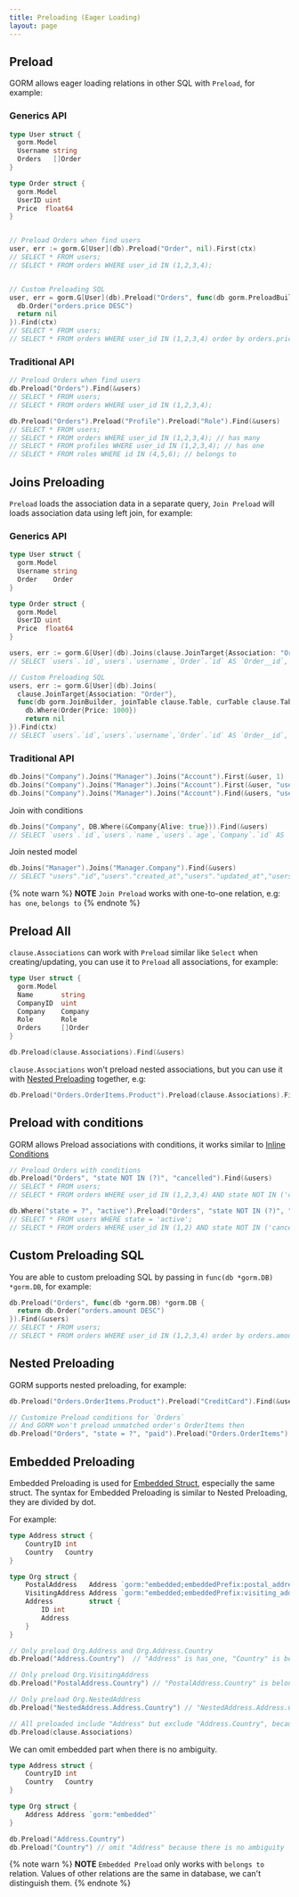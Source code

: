 ```yaml
---
title: Preloading (Eager Loading)
layout: page
---
```


## Preload

GORM allows eager loading relations in other SQL with `Preload`, for example:

### Generics API

```go
type User struct {
  gorm.Model
  Username string
  Orders   []Order
}

type Order struct {
  gorm.Model
  UserID uint
  Price  float64
}


// Preload Orders when find users
user, err := gorm.G[User](db).Preload("Order", nil).First(ctx)
// SELECT * FROM users;
// SELECT * FROM orders WHERE user_id IN (1,2,3,4);


// Custom Preloading SQL 
user, err = gorm.G[User](db).Preload("Orders", func(db gorm.PreloadBuilder) error {
  db.Order("orders.price DESC")
  return nil
}).Find(ctx)
// SELECT * FROM users;
// SELECT * FROM orders WHERE user_id IN (1,2,3,4) order by orders.price DESC;

```

### Traditional API

```go
// Preload Orders when find users
db.Preload("Orders").Find(&users)
// SELECT * FROM users;
// SELECT * FROM orders WHERE user_id IN (1,2,3,4);

db.Preload("Orders").Preload("Profile").Preload("Role").Find(&users)
// SELECT * FROM users;
// SELECT * FROM orders WHERE user_id IN (1,2,3,4); // has many
// SELECT * FROM profiles WHERE user_id IN (1,2,3,4); // has one
// SELECT * FROM roles WHERE id IN (4,5,6); // belongs to
```

## Joins Preloading

`Preload` loads the association data in a separate query, `Join Preload` will loads association data using left join, for example:

### Generics API

```go
type User struct {
  gorm.Model
  Username string
  Order    Order
}

type Order struct {
  gorm.Model
  UserID uint
  Price  float64
}

users, err := gorm.G[User](db).Joins(clause.JoinTarget{Association: "Order"}, nil).Find(ctx)
// SELECT `users`.`id`,`users`.`username`,`Order`.`id` AS `Order__id`,`Order`.`user_id` AS `Order__user_id`,`Order`.`price` AS `Order__price` FROM `users` JOIN `orders` `Order` ON `users`.`id` = `Order`.`user_id`

// Custom Preloading SQL 
users, err := gorm.G[User](db).Joins(
  clause.JoinTarget{Association: "Order"},
  func(db gorm.JoinBuilder, joinTable clause.Table, curTable clause.Table) error {
    db.Where(Order{Price: 1000})
    return nil
}).Find(ctx)
// SELECT `users`.`id`,`users`.`username`,`Order`.`id` AS `Order__id`,`Order`.`user_id` AS `Order__user_id`,`Order`.`price` AS `Order__price` FROM `users` JOIN `orders` `Order` ON `users`.`id` = `Order`.`user_id` AND `Order`.`price` = 1000

```

### Traditional API

```go
db.Joins("Company").Joins("Manager").Joins("Account").First(&user, 1)
db.Joins("Company").Joins("Manager").Joins("Account").First(&user, "users.name = ?", "jinzhu")
db.Joins("Company").Joins("Manager").Joins("Account").Find(&users, "users.id IN ?", []int{1,2,3,4,5})
```

Join with conditions

```go
db.Joins("Company", DB.Where(&Company{Alive: true})).Find(&users)
// SELECT `users`.`id`,`users`.`name`,`users`.`age`,`Company`.`id` AS `Company__id`,`Company`.`name` AS `Company__name` FROM `users` LEFT JOIN `companies` AS `Company` ON `users`.`company_id` = `Company`.`id` AND `Company`.`alive` = true;
```

Join nested model

```go
db.Joins("Manager").Joins("Manager.Company").Find(&users)
// SELECT "users"."id","users"."created_at","users"."updated_at","users"."deleted_at","users"."name","users"."age","users"."birthday","users"."company_id","users"."manager_id","users"."active","Manager"."id" AS "Manager__id","Manager"."created_at" AS "Manager__created_at","Manager"."updated_at" AS "Manager__updated_at","Manager"."deleted_at" AS "Manager__deleted_at","Manager"."name" AS "Manager__name","Manager"."age" AS "Manager__age","Manager"."birthday" AS "Manager__birthday","Manager"."company_id" AS "Manager__company_id","Manager"."manager_id" AS "Manager__manager_id","Manager"."active" AS "Manager__active","Manager__Company"."id" AS "Manager__Company__id","Manager__Company"."name" AS "Manager__Company__name" FROM "users" LEFT JOIN "users" "Manager" ON "users"."manager_id" = "Manager"."id" AND "Manager"."deleted_at" IS NULL LEFT JOIN "companies" "Manager__Company" ON "Manager"."company_id" = "Manager__Company"."id" WHERE "users"."deleted_at" IS NULL
```

{% note warn %}
**NOTE** `Join Preload` works with one-to-one relation, e.g: `has one`, `belongs to`
{% endnote %}

## Preload All

`clause.Associations` can work with `Preload` similar like `Select` when creating/updating, you can use it to `Preload` all associations, for example:

```go
type User struct {
  gorm.Model
  Name       string
  CompanyID  uint
  Company    Company
  Role       Role
  Orders     []Order
}

db.Preload(clause.Associations).Find(&users)
```

`clause.Associations` won't preload nested associations, but you can use it with [Nested Preloading](#nested_preloading) together, e.g:

```go
db.Preload("Orders.OrderItems.Product").Preload(clause.Associations).Find(&users)
```

## Preload with conditions

GORM allows Preload associations with conditions, it works similar to [Inline Conditions](query.html#inline_conditions)

```go
// Preload Orders with conditions
db.Preload("Orders", "state NOT IN (?)", "cancelled").Find(&users)
// SELECT * FROM users;
// SELECT * FROM orders WHERE user_id IN (1,2,3,4) AND state NOT IN ('cancelled');

db.Where("state = ?", "active").Preload("Orders", "state NOT IN (?)", "cancelled").Find(&users)
// SELECT * FROM users WHERE state = 'active';
// SELECT * FROM orders WHERE user_id IN (1,2) AND state NOT IN ('cancelled');
```

## Custom Preloading SQL

You are able to custom preloading SQL by passing in `func(db *gorm.DB) *gorm.DB`, for example:

```go
db.Preload("Orders", func(db *gorm.DB) *gorm.DB {
  return db.Order("orders.amount DESC")
}).Find(&users)
// SELECT * FROM users;
// SELECT * FROM orders WHERE user_id IN (1,2,3,4) order by orders.amount DESC;
```

## <span id="nested_preloading">Nested Preloading</span>

GORM supports nested preloading, for example:

```go
db.Preload("Orders.OrderItems.Product").Preload("CreditCard").Find(&users)

// Customize Preload conditions for `Orders`
// And GORM won't preload unmatched order's OrderItems then
db.Preload("Orders", "state = ?", "paid").Preload("Orders.OrderItems").Find(&users)
```

## <span id="embedded_preloading">Embedded Preloading</span>

Embedded Preloading is used for [Embedded Struct](models.html#embedded_struct), especially the
same struct. The syntax for Embedded Preloading is similar to Nested Preloading, they are divided by dot.

For example:

```go
type Address struct {
	CountryID int
	Country   Country
}

type Org struct {
	PostalAddress   Address `gorm:"embedded;embeddedPrefix:postal_address_"`
	VisitingAddress Address `gorm:"embedded;embeddedPrefix:visiting_address_"`
	Address         struct {
		ID int
		Address
	}
}

// Only preload Org.Address and Org.Address.Country
db.Preload("Address.Country")  // "Address" is has_one, "Country" is belongs_to (nested association)

// Only preload Org.VisitingAddress
db.Preload("PostalAddress.Country") // "PostalAddress.Country" is belongs_to (embedded association)

// Only preload Org.NestedAddress
db.Preload("NestedAddress.Address.Country") // "NestedAddress.Address.Country" is belongs_to (embedded association)

// All preloaded include "Address" but exclude "Address.Country", because it won't preload nested associations.
db.Preload(clause.Associations)
```

We can omit embedded part when there is no ambiguity.

```go
type Address struct {
	CountryID int
	Country   Country
}

type Org struct {
	Address Address `gorm:"embedded"`
}

db.Preload("Address.Country")
db.Preload("Country") // omit "Address" because there is no ambiguity
```

{% note warn %}
**NOTE** `Embedded Preload` only works with `belongs to` relation.
Values of other relations are the same in database, we can't distinguish them.
{% endnote %}